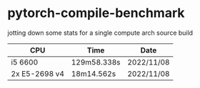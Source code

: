 # pytorch-compile-benchmark
jotting down some stats for a single compute arch source build

|CPU           |Time         |Date        |
|--------------|-------------|------------|
|i5 6600       |129m58.338s  |2022/11/08  |
|2x E5-2698 v4 |18m14.562s   |2022/11/08  | 
